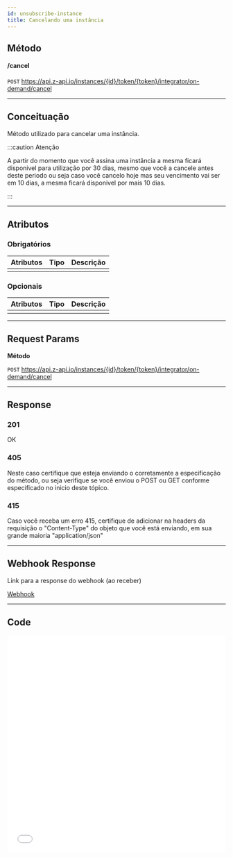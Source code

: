 ```yaml
---
id: unsubscribe-instance
title: Cancelando uma instância
---
```


## Método

#### /cancel

`POST` https://api.z-api.io/instances/{id}/token/{token}/integrator/on-demand/cancel

---

## Conceituação

Método utilizado para cancelar uma instância.

:::caution Atenção

A partir do momento que você assina uma instância a mesma ficará disponivel para utilização por 30 dias, mesmo que você a cancele antes deste periodo ou seja caso você cancelo hoje mas seu vencimento vai ser em 10 dias, a mesma ficará disponivel por mais 10 dias.

:::

---

## Atributos

### Obrigatórios

| Atributos | Tipo | Descrição |
| :-------- | :--: | :-------- |
|           |      |           |

### Opcionais

| Atributos | Tipo | Descrição |
| :-------- | :--: | :-------- |
|           |      |           |

---

## Request Params

**Método**

`POST` https://api.z-api.io/instances/{id}/token/{token}/integrator/on-demand/cancel

---

## Response

### 201

OK

### 405

Neste caso certifique que esteja enviando o corretamente a especificação do método, ou seja verifique se você enviou o POST ou GET conforme especificado no inicio deste tópico.

### 415

Caso você receba um erro 415, certifique de adicionar na headers da requisição o "Content-Type" do objeto que você está enviando, em sua grande maioria "application/json"

---

## Webhook Response

Link para a response do webhook (ao receber)

[Webhook](../webhooks/on-message-received#response)

---

## Code

<iframe src="//api.apiembed.com/?source=https://raw.githubusercontent.com/Z-API/z-api-docs/main/json-examples/unsubscribe-instance.json&targets=all" frameborder="0" scrolling="no" width="100%" height="500px" seamless></iframe>
